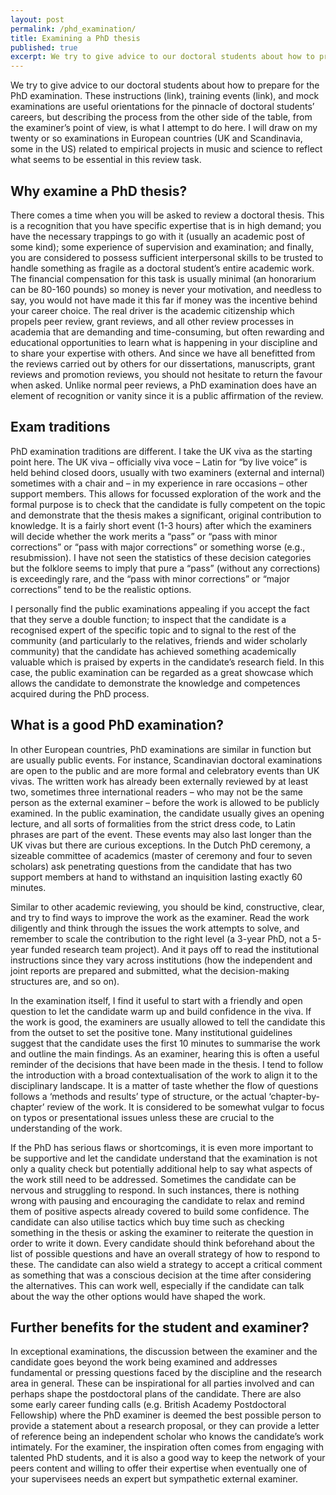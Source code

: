 ```yaml
---
layout: post
permalink: /phd_examination/
title: Examining a PhD thesis
published: true
excerpt: We try to give advice to our doctoral students about how to prepare for the PhD examination. These instructions (link), training events (link), and mock examinations are useful orientations for the pinnacle of doctoral students’ careers, but describing the process from the other side of the table, from the examiner’s point of view, is what I attempt to do here. I will draw on my twenty or so examinations in European countries (UK and Scandinavia, some in the US) related to empirical projects in music and science to reflect what seems to be essential in this review task.
---
```


We try to give advice to our doctoral students about how to prepare for the PhD examination. These instructions (link), training events (link), and mock examinations are useful orientations for the pinnacle of doctoral students’ careers, but describing the process from the other side of the table, from the examiner’s point of view, is what I attempt to do here. I will draw on my twenty or so examinations in European countries (UK and Scandinavia, some in the US) related to empirical projects in music and science to reflect what seems to be essential in this review task.

## Why examine a PhD thesis?

There comes a time when you will be asked to review a doctoral thesis. This is a recognition that you have specific expertise that is in high demand; you have the necessary trappings to go with it (usually an academic post of some kind); some experience of supervision and examination; and finally, you are considered to possess sufficient interpersonal skills to be trusted to handle something as fragile as a doctoral student’s entire academic work. The financial compensation for this task is usually minimal (an honorarium can be 80-160 pounds) so money is never your motivation, and needless to say, you would not have made it this far if money was the incentive behind your career choice. The real driver is the academic citizenship which propels peer review, grant reviews, and all other review processes in academia that are demanding and time-consuming, but often rewarding and educational opportunities to learn what is happening in your discipline and to share your expertise with others. And since we have all benefitted from the reviews carried out by others for our dissertations, manuscripts, grant reviews and promotion reviews, you should not hesitate to return the favour when asked. Unlike normal peer reviews, a PhD examination does have an element of recognition or vanity since it is a public affirmation of the review.

## Exam traditions

PhD examination traditions are different. I take the UK viva as the starting point here. The UK viva – officially viva voce – Latin for “by live voice” is held behind closed doors, usually with two examiners (external and internal) sometimes with a chair and – in my experience in rare occasions – other support members. This allows for focussed exploration of the work and the formal purpose is to check that the candidate is fully competent on the topic and demonstrate that the thesis makes a significant, original contribution to knowledge. It is a fairly short event (1-3 hours) after which the examiners will decide whether the work merits a “pass” or “pass with minor corrections” or “pass with major corrections” or something worse (e.g., resubmission). I have not seen the statistics of these decision categories but the folklore seems to imply that pure a “pass” (without any corrections) is exceedingly rare, and the “pass with minor corrections” or “major corrections” tend to be the realistic options.

I personally find the public examinations appealing if you accept the fact that they serve a double function; to inspect that the candidate is a recognised expert of the specific topic and to signal to the rest of the community (and particularly to the relatives, friends and wider scholarly community) that the candidate has achieved something academically valuable which is praised by experts in the candidate’s research field. In this case, the public examination can be regarded as a great showcase which allows the candidate to demonstrate the knowledge and competences acquired during the PhD process.

## What is a good PhD examination?

In other European countries, PhD examinations are similar in function but are usually public events. For instance, Scandinavian doctoral examinations are open to the public and are more formal and celebratory events than UK vivas. The written work has already been externally reviewed by at least two, sometimes three international readers – who may not be the same person as the external examiner – before the work is allowed to be publicly examined. In the public examination, the candidate usually gives an opening lecture, and all sorts of formalities from the strict dress code, to Latin phrases are part of the event. These events may also last longer than the UK vivas but there are curious exceptions. In the Dutch PhD ceremony, a sizeable committee of academics (master of ceremony and four to seven scholars) ask penetrating questions from the candidate that has two support members at hand to withstand an inquisition lasting exactly 60 minutes.

Similar to other academic reviewing, you should be kind, constructive, clear, and try to find ways to improve the work as the examiner. Read the work diligently and think through the issues the work attempts to solve, and remember to scale the contribution to the right level (a 3-year PhD, not a 5-year funded research team project). And it pays off to read the institutional instructions since they vary across institutions (how the independent and joint reports are prepared and submitted, what the decision-making structures are, and so on).

In the examination itself, I find it useful to start with a friendly and open question to let the candidate warm up and build confidence in the viva. If the work is good, the examiners are usually allowed to tell the candidate this from the outset to set the positive tone. Many institutional guidelines suggest that the candidate uses the first 10 minutes to summarise the work and outline the main findings. As an examiner, hearing this is often a useful reminder of the decisions that have been made in the thesis. I tend to follow the introduction with a broad contextualisation of the work to align it to the disciplinary landscape. It is a matter of taste whether the flow of questions follows a ‘methods and results’ type of structure, or the actual ‘chapter-by-chapter’ review of the work. It is considered to be somewhat vulgar to focus on typos or presentational issues unless these are crucial to the understanding of the work.

If the PhD has serious flaws or shortcomings, it is even more important to be supportive and let the candidate understand that the examination is not only a quality check but potentially additional help to say what aspects of the work still need to be addressed. Sometimes the candidate can be nervous and struggling to respond. In such instances, there is nothing wrong with pausing and encouraging the candidate to relax and remind them of positive aspects already covered to build some confidence. The candidate can also utilise tactics which buy time such as checking something in the thesis or asking the examiner to reiterate the question in order to write it down. Every candidate should think beforehand about the list of possible questions and have an overall strategy of how to respond to these. The candidate can also wield a strategy to accept a critical comment as something that was a conscious decision at the time after considering the alternatives. This can work well, especially if the candidate can talk about the way the other options would have shaped the work.

## Further benefits for the student and examiner?

In exceptional examinations, the discussion between the examiner and the candidate goes beyond the work being examined and addresses fundamental or pressing questions faced by the discipline and the research area in general. These can be inspirational for all parties involved and can perhaps shape the postdoctoral plans of the candidate. There are also some early career funding calls (e.g. British Academy Postdoctoral Fellowship) where the PhD examiner is deemed the best possible person to provide a statement about a research proposal, or they can provide a letter of reference being an independent scholar who knows the candidate’s work intimately. For the examiner, the inspiration often comes from engaging with talented PhD students, and it is also a good way to keep the network of your peers content and willing to offer their expertise when eventually one of your supervisees needs an expert but sympathetic external examiner.
